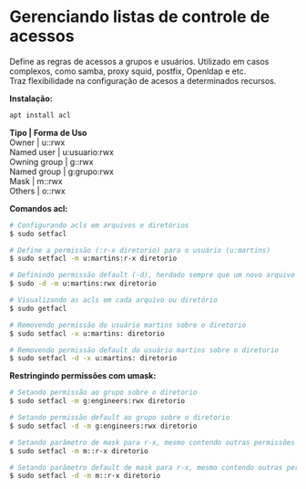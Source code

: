 # Gerenciando listas de controle de acessos
<p>
Define as regras de acessos a grupos e usuários. Utilizado em casos complexos, como samba, proxy squid, postfix, Openldap e etc.<br />
Traz flexibilidade na configuração de acesos a determinados recursos.
</p>

<b>Instalação:</b>
```bash
apt install acl
```
<b>Tipo	     | Forma de Uso</b> <br />
Owner	       |	u::rwx          <br />
Named user   |	u:usuario:rwx   <br />
Owning group |	g::rwx          <br />
Named group  |	g:grupo:rwx     <br />
Mask	       |	m::rwx          <br />
Others	     |	o::rwx          <br />

<b>Comandos acl:</b>

```bash
# Configurando acls em arquivos e diretórios
$ sudo setfacl

# Define a permissão (:r-x diretorio) para o usuário (u:martins)
$ sudo setfacl -m u:martins:r-x diretorio

# Definindo permissão default (-d), herdado sempre que um novo arquivo ou diretório for criado
$ sudo -d -m u:martins:rwx diretorio

# Visualizando as acls em cada arquivo ou diretório
$ sudo getfacl

# Removendo permissão do usuário martins sobre o diretorio
$ sudo setfacl -x u:martins: diretorio

# Removendo permissão default do usuário martins sobre o diretorio
$ sudo setfacl -d -x u:martins: diretorio
```

<b>Restringindo permissões com umask:</b>
```bash
# Setando permissão ao grupo sobre o diretorio
$ sudo setfacl -m g:engineers:rwx diretorio

# Setando permissão default ao grupo sobre o diretorio
$ sudo setfacl -d -m g:engineers:rwx diretorio

# Setando parâmetro de mask para r-x, mesmo contendo outras permissões
$ sudo setfacl -m m::r-x diretorio

# Setando parâmetro default de mask para r-x, mesmo contendo outras permissões
$ sudo setfacl -d -m m::r-x diretorio
```
